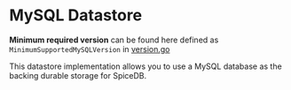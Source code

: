 # MySQL Datastore

**Minimum required version** can be found here defined as `MinimumSupportedMySQLVersion` in [version.go](version/version.go)

This datastore implementation allows you to use a MySQL database as the backing durable storage for SpiceDB.

